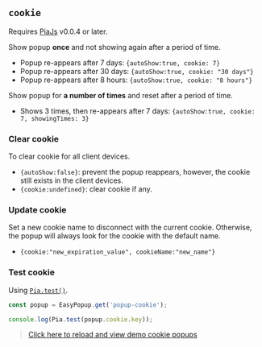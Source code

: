 ## `cookie`

Requires [PiaJs](https://github.com/phucbm/pia) v0.0.4 or later.

Show popup **once** and not showing again after a period of time.

- Popup re-appears after 7 days: `{autoShow:true, cookie: 7}`
- Popup re-appears after 30 days: `{autoShow:true, cookie: "30 days"}`
- Popup re-appears after 8 hours: `{autoShow:true, cookie: "8 hours"}`

Show popup for **a number of times** and reset after a period of time.

- Shows 3 times, then re-appears after 7 days: `{autoShow:true, cookie: 7, showingTimes: 3}`

### Clear cookie

To clear cookie for all client devices.

- `{autoShow:false}`: prevent the popup reappears, however, the cookie still exists in the client
  devices.
- `{cookie:undefined}`: clear cookie if any.

### Update cookie

Set a new cookie name to disconnect with the current cookie. Otherwise, the popup will always look for the cookie with
the
default name.

- `{cookie:"new_expiration_value", cookieName:"new_name"}`

### Test cookie

Using [`Pia.test()`](https://github.com/phucbm/pia#test-record).

```js
const popup = EasyPopup.get('popup-cookie');

console.log(Pia.test(popup.cookie.key));
```

> [Click here to reload and view demo cookie popups](?view-cookie-popup)